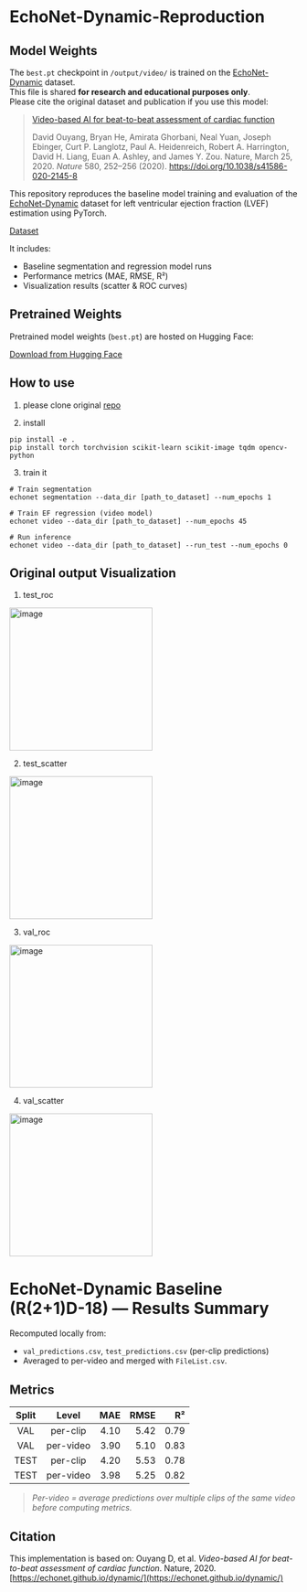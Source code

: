 # EchoNet-Dynamic-Reproduction

## Model Weights

The `best.pt` checkpoint in `/output/video/` is trained on the [EchoNet-Dynamic](https://echonet.github.io/dynamic/) dataset.  
This file is shared **for research and educational purposes only**.  
Please cite the original dataset and publication if you use this model:

> [Video-based AI for beat-to-beat assessment of cardiac function](https://www.nature.com/articles/s41586-020-2145-8)
>
> David Ouyang, Bryan He, Amirata Ghorbani, Neal Yuan, Joseph Ebinger, Curt P. Langlotz, Paul A. Heidenreich,
> Robert A. Harrington, David H. Liang, Euan A. Ashley, and James Y. Zou. Nature, March 25, 2020.
> *Nature* 580, 252–256 (2020). https://doi.org/10.1038/s41586-020-2145-8


This repository reproduces the baseline model training and evaluation
of the [EchoNet-Dynamic](https://echonet.github.io/dynamic/) dataset for
left ventricular ejection fraction (LVEF) estimation using PyTorch.

[Dataset](https://stanfordaimi.azurewebsites.net/datasets/834e1cd1-92f7-4268-9daa-d359198b310a)

It includes:
- Baseline segmentation and regression model runs
- Performance metrics (MAE, RMSE, R²)
- Visualization results (scatter & ROC curves)

## Pretrained Weights
Pretrained model weights (`best.pt`) are hosted on Hugging Face:

[Download from Hugging Face](https://huggingface.co/janalexei98/echonet-dynamic-best-pt/tree/main)


## How to use

1. please clone original [repo](https://github.com/echonet/dynamic)

2. install
```
pip install -e .
pip install torch torchvision scikit-learn scikit-image tqdm opencv-python
```

3. train it
```
# Train segmentation
echonet segmentation --data_dir [path_to_dataset] --num_epochs 1

# Train EF regression (video model)
echonet video --data_dir [path_to_dataset] --num_epochs 45

# Run inference
echonet video --data_dir [path_to_dataset] --run_test --num_epochs 0
```

## Original output Visualization

1. test_roc
<img width="250" height="250" alt="image" src="https://github.com/user-attachments/assets/a932c553-fb0c-45fc-8101-f4b7d55f6921" />

2. test_scatter
<img width="250" height="250" alt="image" src="https://github.com/user-attachments/assets/ec3460b6-476a-4947-9a81-42e1fadfff2e" />

3. val_roc
<img width="250" height="250" alt="image" src="https://github.com/user-attachments/assets/45cb5134-9ea5-4a82-9915-57a833d20bf8" />

4. val_scatter
<img width="250" height="250" alt="image" src="https://github.com/user-attachments/assets/89823f86-0235-4e7e-aee2-f1acc3427cc6" />

# EchoNet-Dynamic Baseline (R(2+1)D-18) — Results Summary

Recomputed locally from:
- `val_predictions.csv`, `test_predictions.csv` (per-clip predictions)
- Averaged to per-video and merged with `FileList.csv`.

## Metrics

| Split | Level     | MAE | RMSE | R² |
|:-----:|:---------:|----:|-----:|---:|
| VAL   | per-clip  | 4.10 | 5.42 | 0.79 |
| VAL   | per-video | 3.90 | 5.10 | 0.83 |
| TEST  | per-clip  | 4.20 | 5.53 | 0.78 |
| TEST  | per-video | 3.98 | 5.25 | 0.82 |

> *Per-video = average predictions over multiple clips of the same video before computing metrics.*


## Citation
This implementation is based on:
Ouyang D, et al. *Video-based AI for beat-to-beat assessment of cardiac function*. Nature, 2020.  
[https://echonet.github.io/dynamic/](https://echonet.github.io/dynamic/)


